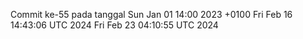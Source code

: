 Commit ke-55 pada tanggal Sun Jan 01 14:00 2023 +0100
Fri Feb 16 14:43:06 UTC 2024
Fri Feb 23 04:10:55 UTC 2024
